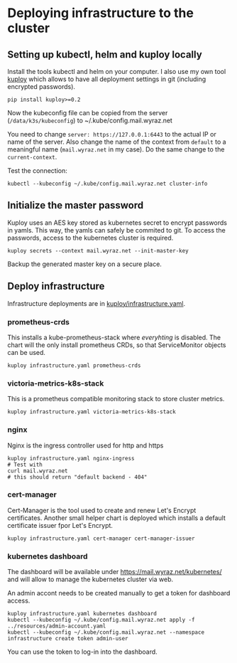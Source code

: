 # Deploying infrastructure to the cluster

## Setting up kubectl, helm and kuploy locally

Install the tools kubectl and helm on your computer. I also use my own tool [kuploy](https://github.com/micw/kuploy)
which allows to have all deployment settings in git (including encrypted passwords).

```
pip install kuploy>=0.2
```

Now the kubeconfig file can be copied from the server (`/data/k3s/kubeconfig`) to ~/.kube/config.mail.wyraz.net

You need to change `server: https://127.0.0.1:6443` to the actual IP or name of the server. Also change the name of the context from `default` to a meaningful name (`mail.wyraz.net` in my case). Do the same change to the `current-context`.

Test the connection:

```
kubectl --kubeconfig ~/.kube/config.mail.wyraz.net cluster-info
```

## Initialize the master password

Kuploy uses an AES key stored as kubernetes secret to encrypt passwords in yamls. This way, the yamls can safely be commited to git. To access the passwords, access to the kubernetes cluster is required.

```
kuploy secrets --context mail.wyraz.net --init-master-key
```

Backup the generated master key on a secure place.

## Deploy infrastructure

Infrastructure deployments are in [kuploy/infrastructure.yaml](kuploy/infrastructure.yaml).

### prometheus-crds

This installs a kube-prometheus-stack where _everyhting_ is disabled. The chart will the only install prometheus CRDs, so that ServiceMonitor objects can be used.

```
kuploy infrastructure.yaml prometheus-crds
```

### victoria-metrics-k8s-stack

This is a prometheus compatible monitoring stack to store cluster metrics.

```
kuploy infrastructure.yaml victoria-metrics-k8s-stack
```

### nginx

Nginx is the ingress controller used for http and https

```
kuploy infrastructure.yaml nginx-ingress
# Test with
curl mail.wyraz.net
# this should return "default backend - 404"
```

### cert-manager

Cert-Manager is the tool used to create and renew Let's Encrypt certificates. Another small helper chart is deployed which installs a
default certificate issuer fpor Let's Encrypt.

```
kuploy infrastructure.yaml cert-manager cert-manager-issuer
```


### kubernetes dashboard

The dashboard will be available under https://mail.wyraz.net/kubernetes/ and will allow to manage the kubernetes cluster via web.

An admin accont needs to be created manually to get a token for dashboard access.

```
kuploy infrastructure.yaml kubernetes dashboard
kubectl --kubeconfig ~/.kube/config.mail.wyraz.net apply -f ../resources/admin-account.yaml
kubectl --kubeconfig ~/.kube/config.mail.wyraz.net --namespace infrastructure create token admin-user
```

You can use the token to log-in into the dashboard.
